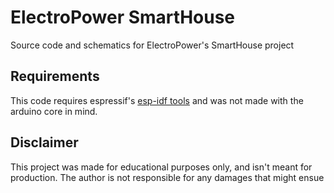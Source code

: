 # ElectroPower SmartHouse
Source code and schematics for ElectroPower's SmartHouse project
## Requirements 
This code requires espressif's [esp-idf tools](https://docs.espressif.com/projects/esp-idf/en/latest/esp32/get-started/index.html#software) and was not made with the arduino core in mind.

## Disclaimer
This project was made for educational purposes only, and isn't meant for production. The author is not responsible for any damages that might ensue 
